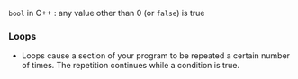 `bool` in C++ : any value other than 0 (or `false`) is true

### Loops
- Loops cause a section of your program to be repeated a certain number of times. The repetition continues while a condition is true.
